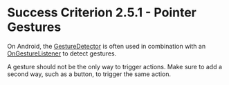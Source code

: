 # Success Criterion 2.5.1 - Pointer Gestures

On Android, the [GestureDetector](https://developer.android.com/reference/android/view/GestureDetector) is often used in combination with an [OnGestureListener](https://developer.android.com/reference/android/view/GestureDetector.OnGestureListener) to detect gestures.

A gesture should not be the only way to trigger actions. Make sure to add a second way, such as a button, to trigger the same action.
